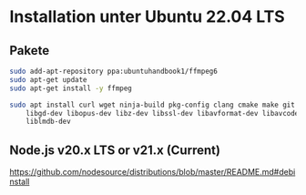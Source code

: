 # Installation unter Ubuntu 22.04 LTS

## Pakete

```bash
sudo add-apt-repository ppa:ubuntuhandbook1/ffmpeg6
sudo apt-get update
sudo apt-get install -y ffmpeg
```

```bash
sudo apt install curl wget ninja-build pkg-config clang cmake make git patch ca-certificates \
    libgd-dev libopus-dev libz-dev libssl-dev libavformat-dev libavcodec-dev libflac-dev \
    liblmdb-dev
```

## Node.js v20.x LTS or v21.x (Current)

https://github.com/nodesource/distributions/blob/master/README.md#debinstall

